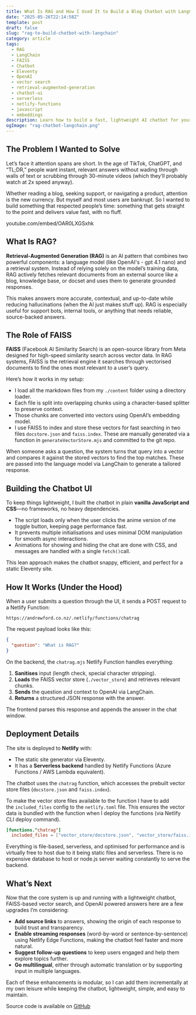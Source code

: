 ```yaml
---
title: What Is RAG and How I Used It to Build a Blog Chatbot with LangChain
date: "2025-05-26T22:14:58Z"
template: post
draft: false
slug: "rag-to-build-chatbot-with-langchain"
category: article
tags:
  - RAG
  - LangChain
  - FAISS
  - Chatbot
  - Eleventy
  - OpenAI
  - vector search
  - retrieval-augmented-generation
  - chatbot-ui
  - serverless
  - netlify-functions
  - javascript
  - embeddings
description: Learn how to build a fast, lightweight AI chatbot for your blog using LangChain, RAG (Retrieval-Augmented Generation), FAISS, and Netlify Functions. This guide walks through indexing markdown content, setting up a vector store, and deploying a serverless chatbot with OpenAI—all without heavy frameworks or databases.
ogImage: "rag-chatbot-langchain.png"
---
```


## The Problem I Wanted to Solve

Let’s face it attention spans are short. In the age of TikTok, ChatGPT, and “TL;DR,” people want instant, relevant answers without wading through walls of text or scrubbing through 30-minute videos (which they’ll probably watch at 2x speed anyway).

Whether reading a blog, seeking support, or navigating a product, attention is the new currency. But myself and most users are bankrupt. So I wanted to build something that respected people’s time: something that gets straight to the point and delivers value fast, with no fluff.

youtube.com/embed/OAR0LXGSxhk

## What Is RAG?

**Retrieval-Augmented Generation (RAG)** is an AI pattern that combines two powerful components: a language model (like OpenAI's - gpt 4.1 nano) and a retrieval system. Instead of relying solely on the model’s training data, RAG actively fetches relevant documents from an external source like a blog, knowledge base, or docset and uses them to generate grounded responses.

This makes answers more accurate, contextual, and up-to-date while reducing hallucinations (when the AI just makes stuff up). RAG is especially useful for support bots, internal tools, or anything that needs reliable, source-backed answers.

## The Role of FAISS

**FAISS** (Facebook AI Similarity Search) is an open-source library from Meta designed for high-speed similarity search across vector data. In RAG systems, FAISS is the retrieval engine it searches through vectorised documents to find the ones most relevant to a user’s query.

Here’s how it works in my setup:

- I load all the markdown files from my `./content` folder using a directory loader.
- Each file is split into overlapping chunks using a character-based splitter to preserve context.
- Those chunks are converted into vectors using OpenAI’s embedding model.
- I use FAISS to index and store these vectors for fast searching in two files `docstore.json` and `faiss.index`. These are manually generated via a function in `generateVectorStore.mjs` and committed to the git repo.

When someone asks a question, the system turns that query into a vector and compares it against the stored vectors to find the top matches. These are passed into the language model via LangChain to generate a tailored response.

## Building the Chatbot UI

To keep things lightweight, I built the chatbot in plain **vanilla JavaScript and CSS**—no frameworks, no heavy dependencies.

- The script loads only when the user clicks the anime version of me toggle button, keeping page performance fast.
- It prevents multiple initialisations and uses minimal DOM manipulation for smooth async interactions.
- Animations for showing and hiding the chat are done with CSS, and messages are handled with a single `fetch()`call.

This lean approach makes the chatbot snappy, efficient, and perfect for a static Eleventy site.

## How It Works (Under the Hood)

When a user submits a question through the UI, it sends a POST request to a Netlify Function:

`https://andrewford.co.nz/.netlify/functions/chatrag`

The request payload looks like this:

```json
{
  "question": "What is RAG?"
}
```

On the backend, the `chatrag.mjs` Netlify Function handles everything:

1. **Sanitises** input (length check, special character stripping).
2. **Loads** the FAISS vector store (`./vector_store`) and retrieves relevant chunks.
3. **Sends** the question and context to OpenAI via LangChain.
4. **Returns** a structured JSON response with the answer.

The frontend parses this response and appends the answer in the chat window.

## Deployment Details

The site is deployed to **Netlify** with:

- The static site generator via Eleventy.
- It has a **Serverless backend** handled by Netlify Functions (Azure Functions / AWS Lambda equivalent).

The chatbot uses the `chatrag` function, which accesses the prebuilt vector store files (`docstore.json` and `faiss.index`).

To make the vector store files available to the function I have to add the `included_files` config to the `netlify.toml` file. This ensures the vector data is bundled with the function when I deploy the functions (via Netlify CLI deploy command).

```toml
[functions."chatrag"]
  included_files = ["vector_store/docstore.json", "vector_store/faiss.index"]
```

Everything is file-based, serverless, and optimised for performance and is virtually free to host due to it being static files and serverless. There is no expensive database to host or node.js server waiting constantly to serve the backend.

## What’s Next

Now that the core system is up and running with a lightweight chatbot, FAISS-based vector search, and OpenAI powered answers here are a few upgrades I’m considering:

- **Add source links** to answers, showing the origin of each response to build trust and transparency.
- **Enable streaming responses** (word-by-word or sentence-by-sentence) using Netlify Edge Functions, making the chatbot feel faster and more natural.
- **Suggest follow-up questions** to keep users engaged and help them explore topics further.
- **Go multilingual**, either through automatic translation or by supporting input in multiple languages.

Each of these enhancements is modular, so I can add them incrementally at my own leisure while keeping the chatbot, lightweight, simple, and easy to maintain.

Source code is available on [GitHub](https://github.com/andrewjamesford/andrewford-co-nz-11ty)
